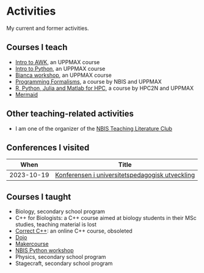# Activities

My current and former activities.

## Courses I teach

- [Intro to AWK](https://github.com/UPPMAX/awk_course), an UPPMAX course
- [Intro to Python](https://github.com/UPPMAX/uppmax_intro_python), an UPPMAX course
- [Bianca workshop](https://github.com/UPPMAX/bianca_workshops/), an UPPMAX course
- [Programming Formalisms](https://github.com/UPPMAX/programming_formalisms),
  a course by NBIS and UPPMAX
- [R, Python, Julia and Matlab for HPC](https://github.com/UPPMAX/R-python-julia-matlab-HPC),
  a course by HPC2N and UPPMAX
- [Mermaid](https://github.com/richelbilderbeek/lesson_mermaid)

## Other teaching-related activities

- I am one of the organizer of the
  [NBIS Teaching Literature Club](https://nbisweden.github.io/teaching_literature_club/)

## Conferences I visited

When      |Title
----------|---------------------------------------------------------------------
2023-10-19|[Konferensen i universitetspedagogisk utveckling](20231019_konferensen_i_universitetspedagogisk_utveckling.pdf)

## Courses I taught

- Biology, secondary school program
- C++ for Biologists: a C++ course aimed at biology students in their MSc studies, teaching material is lost
- [Correct C++](https://github.com/richelbilderbeek/correct_cpp): an online C++ course, obsoleted
- [Dojo](https://github.com/djog/dojo.git)
- [Makercourse](https://github.com/DIYbioGroningen/Makercourse.git)
- [NBIS Python workshop](https://github.com/NBISweden/workshop-python)
- Physics, secondary school program
- Stagecraft, secondary school program
